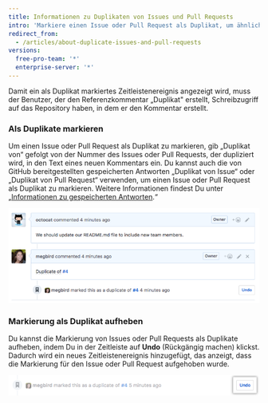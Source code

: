 ```yaml
---
title: Informationen zu Duplikaten von Issues und Pull Requests
intro: 'Markiere einen Issue oder Pull Request als Duplikat, um ähnliche Issues oder Pull Requests gleichzeitig zu verfolgen und unnötige Belastungen sowohl für Betreuer als auch für Mitarbeiter zu vermeiden.'
redirect_from:
  - /articles/about-duplicate-issues-and-pull-requests
versions:
  free-pro-team: '*'
  enterprise-server: '*'
---
```


Damit ein als Duplikat markiertes Zeitleistenereignis angezeigt wird, muss der Benutzer, der den Referenzkommentar „Duplikat" erstellt, Schreibzugriff auf das Repository haben, in dem er den Kommentar erstellt.

### Als Duplikate markieren

Um einen Issue oder Pull Request als Duplikat zu markieren, gib „Duplikat von“ gefolgt von der Nummer des Issues oder Pull Requests, der dupliziert wird, in den Text eines neuen Kommentars ein. Du kannst auch die von GitHub bereitgestellten gespeicherten Antworten „Duplikat von Issue“ oder „Duplikat von Pull Request“ verwenden, um einen Issue oder Pull Request als Duplikat zu markieren. Weitere Informationen findest Du unter „[Informationen zu gespeicherten Antworten](/articles/about-saved-replies).“

![Syntax von Duplikaten von Issues](/assets/images/help/issues/duplicate-issue-syntax.png)

### Markierung als Duplikat aufheben

Du kannst die Markierung von Issues oder Pull Requests als Duplikate aufheben, indem Du in der Zeitleiste auf **Undo** (Rückgängig machen) klickst. Dadurch wird ein neues Zeitleistenereignis hinzugefügt, das anzeigt, dass die Markierung für den Issue oder Pull Request aufgehoben wurde.

![Schaltfläche zum Aufheben der Markierung als Duplikat eines Issues](/assets/images/help/issues/unmark-duplicate-issue-button.png)
